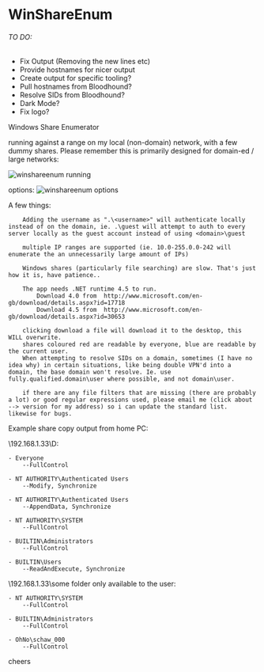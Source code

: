 WinShareEnum
============

###### TO DO:
- Fix Output (Removing the new lines etc)
- Provide hostnames for nicer output
- Create output for specific tooling?
- Pull hostnames from Bloodhound?
- Resolve SIDs from Bloodhound?
- Dark Mode?
- Fix logo?

Windows Share Enumerator

running against a range on my local (non-domain) network, with a few dummy shares. Please remember this is primarily designed for domain-ed / large networks:

![winshareenum running](http://i.imgur.com/1RswJvA.png?1)

options:
![winshareenum options](http://i.imgur.com/9y6V0WH.png?1)

  
A few things:
	
		
		
		Adding the username as ".\<username>" will authenticate locally instead of on the domain, ie. .\guest will attempt to auth to every server locally as the guest account instead of using <domain>\guest
		
		multiple IP ranges are supported (ie. 10.0-255.0.0-242 will enumerate the an unnecessarily large amount of IPs)

		Windows shares (particularly file searching) are slow. That's just how it is, have patience..

		The app needs .NET runtime 4.5 to run.
			Download 4.0 from  http://www.microsoft.com/en-gb/download/details.aspx?id=17718
			Download 4.5 from  http://www.microsoft.com/en-gb/download/details.aspx?id=30653

		clicking download a file will download it to the desktop, this WILL overwrite.
		shares coloured red are readable by everyone, blue are readable by the current user.
		When attempting to resolve SIDs on a domain, sometimes (I have no idea why) in certain situations, like being double VPN'd into a domain, the base domain won't resolve. Ie. use fully.qualified.domain\user where possible, and not domain\user.
		
		if there are any file filters that are missing (there are probably a lot) or good regular expressions used, please email me (click about --> version for my address) so i can update the standard list. likewise for bugs.
		
Example share copy output from home PC:

\\192.168.1.33\D:


	- Everyone
		--FullControl

	- NT AUTHORITY\Authenticated Users
		--Modify, Synchronize

	- NT AUTHORITY\Authenticated Users
		--AppendData, Synchronize

	- NT AUTHORITY\SYSTEM
		--FullControl

	- BUILTIN\Administrators
		--FullControl

	- BUILTIN\Users
		--ReadAndExecute, Synchronize


\\192.168.1.33\some folder only available to the user:


	- NT AUTHORITY\SYSTEM
		--FullControl

	- BUILTIN\Administrators
		--FullControl

	- OhNo\schaw_000
		--FullControl


cheers   
